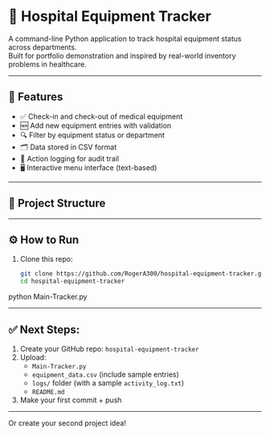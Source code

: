 # 🏥 Hospital Equipment Tracker

A command-line Python application to track hospital equipment status across departments.  
Built for portfolio demonstration and inspired by real-world inventory problems in healthcare.

---

## 📌 Features

- ✅ Check-in and check-out of medical equipment
- 🆕 Add new equipment entries with validation
- 🔍 Filter by equipment status or department
- 🗂️ Data stored in CSV format
- 📜 Action logging for audit trail
- 🖥️ Interactive menu interface (text-based)

---

## 📁 Project Structure



---

## ⚙️ How to Run

1. Clone this repo:
   ```bash
   git clone https://github.com/RogerA300/hospital-equipment-tracker.git
   cd hospital-equipment-tracker

python Main-Tracker.py

---

## ✅ Next Steps:

1. Create your GitHub repo: `hospital-equipment-tracker`
2. Upload:
   - `Main-Tracker.py`
   - `equipment_data.csv` (include sample entries)
   - `logs/` folder (with a sample `activity_log.txt`)
   - `README.md`
3. Make your first commit + push

---

Or create your second project idea!
